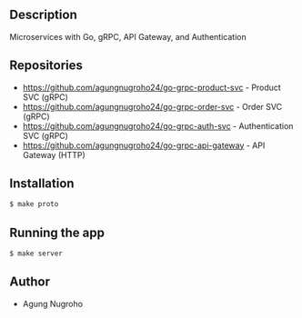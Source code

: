 ## Description

Microservices with Go, gRPC, API Gateway, and Authentication

## Repositories

- https://github.com/agungnugroho24/go-grpc-product-svc - Product SVC (gRPC)
- https://github.com/agungnugroho24/go-grpc-order-svc - Order SVC (gRPC)
- https://github.com/agungnugroho24/go-grpc-auth-svc - Authentication SVC (gRPC)
- https://github.com/agungnugroho24/go-grpc-api-gateway - API Gateway (HTTP)

## Installation

```bash
$ make proto
```

## Running the app

```bash
$ make server
```

## Author

- Agung Nugroho
